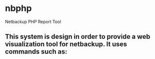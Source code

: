 nbphp
======

Netbackup PHP Report Tool


This system is design in order to provide a web visualization tool for netbackup.
It uses commands such as:
 - 

